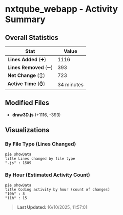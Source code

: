 # nxtqube_webapp - Activity Summary 

## Overall Statistics

| Stat                   | Value                                                             |
| ---------------------- | ----------------------------------------------------------------- |
| **Lines Added** (➕)   | 1116                                          |
| **Lines Removed** (➖) | 393                                        |
| **Net Change** (↕)    | 723                |
| **Active Time** (⌚)   | 34 minutes |


## Modified Files
- **draw3D.js** (+1116, -393)

## Visualizations

### By File Type (Lines Changed)

```mermaid
pie showData
title Lines changed by file type
".js" : 1509
```

### By Hour (Estimated Activity Count)

```mermaid
pie showData
title Coding activity by hour (count of changes)
"10h" : 8
"11h" : 15
```


> **Last Updated:** 16/10/2025, 11:57:01